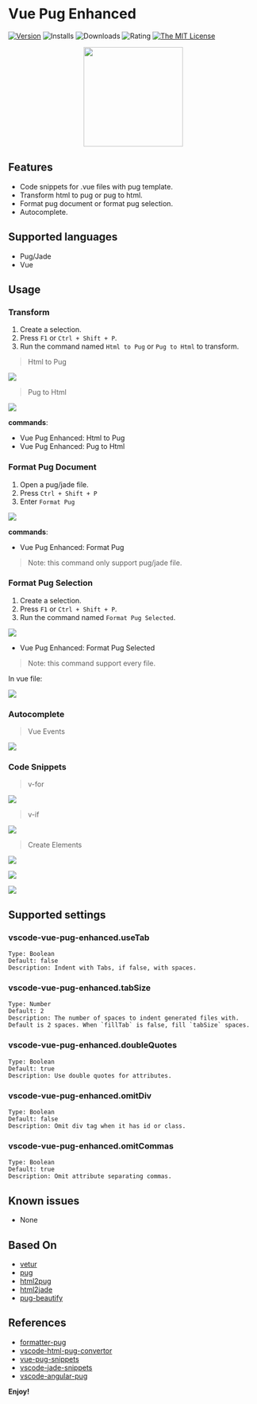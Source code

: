 # Vue Pug Enhanced

[![Version](https://img.shields.io/visual-studio-marketplace/v/quanzaiyu.vscode-vue-pug-enhanced?style=flat-square&logo=visual-studio-code)](https://marketplace.visualstudio.com/items?itemName=quanzaiyu.vscode-vue-pug-enhanced)
![Installs](https://img.shields.io/visual-studio-marketplace/i/quanzaiyu.vscode-vue-pug-enhanced?style=flat-square)
![Downloads](https://img.shields.io/visual-studio-marketplace/d/quanzaiyu.vscode-vue-pug-enhanced?style=flat-square)
![Rating](https://img.shields.io/visual-studio-marketplace/r/quanzaiyu.vscode-vue-pug-enhanced?style=flat-square)
[![The MIT License](https://img.shields.io/badge/license-MIT-orange.svg?style=flat-square)](http://opensource.org/licenses/MIT)

<div align="center">
<img src="./images/icon.png" width='200'/>
</div>

## Features

- Code snippets for .vue files with pug template.
- Transform html to pug or pug to html.
- Format pug document or format pug selection.
- Autocomplete.

## Supported languages

- Pug/Jade
- Vue

## Usage

### **Transform**

1. Create a selection.
2. Press `F1` or `Ctrl + Shift + P`.
3. Run the command named `Html to Pug` or `Pug to Html` to transform.

> Html to Pug

![](./doc/images/016.gif)

> Pug to Html

![](./doc/images/017.gif)

**commands**:

- Vue Pug Enhanced: Html to Pug
- Vue Pug Enhanced: Pug to Html

### **Format Pug Document**

1. Open a pug/jade file.
2. Press `Ctrl + Shift + P`
3. Enter `Format Pug`

![](./doc/images/008.gif)

**commands**:

- Vue Pug Enhanced: Format Pug

> Note: this command only support pug/jade file.

### **Format Pug Selection**

1. Create a selection.
2. Press `F1` or `Ctrl + Shift + P`.
3. Run the command named `Format Pug Selected`.

![](./doc/images/009.gif)

- Vue Pug Enhanced: Format Pug Selected

> Note: this command support every file.

In vue file:

![](./doc/images/010.gif)

### **Autocomplete**

> Vue Events

![](./doc/images/015.gif)

### **Code Snippets**

> v-for

![](./doc/images/002.gif)

> v-if

![](./doc/images/013.gif)

> Create Elements

![](./doc/images/004.gif)

![](./doc/images/005.gif)

![](./doc/images/007.gif)

## Supported settings

### vscode-vue-pug-enhanced.useTab

```
Type: Boolean
Default: false
Description: Indent with Tabs, if false, with spaces.
```

### vscode-vue-pug-enhanced.tabSize

```
Type: Number
Default: 2
Description: The number of spaces to indent generated files with. Default is 2 spaces. When `fillTab` is false, fill `tabSize` spaces.
```

### vscode-vue-pug-enhanced.doubleQuotes

```
Type: Boolean
Default: true
Description: Use double quotes for attributes.
```

### vscode-vue-pug-enhanced.omitDiv

```
Type: Boolean
Default: false
Description: Omit div tag when it has id or class.
```

### vscode-vue-pug-enhanced.omitCommas

```
Type: Boolean
Default: true
Description: Omit attribute separating commas.
```

## Known issues

- None

## Based On

- [vetur](https://github.com/vuejs/vetur)
- [pug](https://github.com/pugjs/pug)
- [html2pug](https://github.com/izolate/html2pug)
- [html2jade](https://github.com/donpark/html2jade)
- [pug-beautify](https://github.com/vingorius/pug-beautify)

## References

- [formatter-pug](https://marketplace.visualstudio.com/items?itemName=alexbabichev.formatter-pug)
- [vscode-html-pug-convertor](https://marketplace.visualstudio.com/items?itemName=waynehong.vscode-html-pug-convertor)
- [vue-pug-snippets](https://marketplace.visualstudio.com/items?itemName=kaangokdemir.vue-pug-snippets)
- [vscode-jade-snippets](https://marketplace.visualstudio.com/items?itemName=mrmlnc.vscode-jade-snippets)
- [vscode-angular-pug](https://github.com/ghaschel/vscode-angular-pug)

**Enjoy!**
